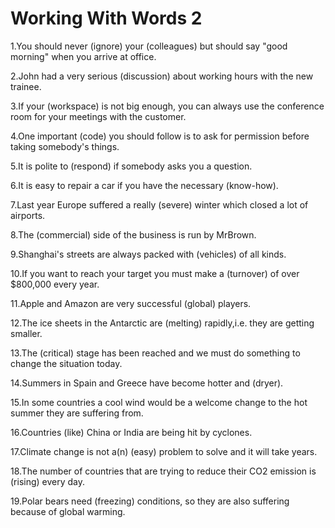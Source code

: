 # Working With Words 2 #

1.You should never (ignore) your (colleagues) but should say "good morning" when you arrive at office.

2.John had a very serious (discussion) about working hours with the new trainee.

3.If your (workspace) is not big enough, you can always use the conference room for your meetings with the customer.

4.One important (code) you should follow is to ask for permission before taking somebody's things.

5.It is polite to (respond) if somebody asks you a question.

6.It is easy to repair a car if you have the necessary (know-how).

7.Last year Europe suffered a really (severe) winter which closed a lot of airports.

8.The (commercial) side of the business is run by MrBrown.

9.Shanghai's streets are always packed with (vehicles) of all kinds.

10.If you want to reach your target you must make a (turnover) of over $800,000 every year.

11.Apple and Amazon are very successful (global) players.

12.The ice sheets in the Antarctic are (melting) rapidly,i.e. they are getting smaller.

13.The (critical) stage has been reached and we must do something to change the situation today.

14.Summers in Spain and Greece have become hotter and (dryer).

15.In some countries a cool wind would be a welcome change to the hot summer they are suffering from.

16.Countries (like) China or India are being hit by cyclones.

17.Climate change is not a(n) (easy) problem to solve and it will take years.

18.The number of countries that are trying to reduce their CO2 emission is (rising) every day.

19.Polar bears need (freezing) conditions, so they are also suffering because of global warming.